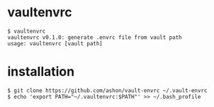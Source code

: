 # vaultenvrc
```
$ vaultenvrc
vaultenvrc v0.1.0: generate .envrc file from vault path
usage: vaultenvrc [vault path]
```

# installation
```
$ git clone https://github.com/ashon/vault-envrc ~/.vault-envrc
$ echo 'export PATH="~/.vaultenvrc:$PATH"' >> ~/.bash_profile
```
